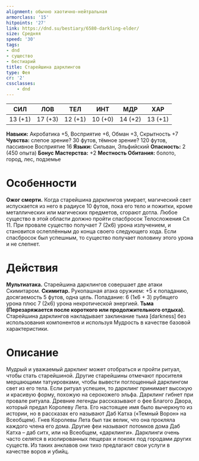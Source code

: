 ```yaml
---
alignment: обычно хаотично-нейтральная
armorclass: '15'
hitpoints: '27'
link: https://dnd.su/bestiary/6580-darkling-elder/
size: Средняя
speed: '30'
tags:
- dnd
- существо
- бестиарий
title: Старейшина дарклингов
type: Фея
cr: '2'
cssclasses:
    - dnd
---
```



| СИЛ | ЛОВ | ТЕЛ | ИНТ | МДР | ХАР |
|---|---|---|---|---|---|
| 13 (+1) | 17 (+3) | 12 (+1) | 10 (+0) | 14 (+2) | 13 (+1) |
**Навыки:** Акробатика +5, Восприятие +6, Обман +3, Скрытность +7
**Чувства:** слепое зрение? 30 футов, тёмное зрение? 120 футов, пассивное Восприятие 16
**Языки:** Сильван, Эльфийский
**Опасность:** 2 (450 опыта)
**Бонус Мастерства:** +2
**Местность Обитания:** болото, город, лес, подземье


# Особенности
**Ожог смерти.** Когда старейшина дарклингов умирает, магический свет испускается из него в радиусе 10 футов, пока его тело и пожитки, кроме металлических или магических предметов, сгорают дотла. Любое существо в этой области должно пройти спасбросок Телосложения Сл 11. При провале существо получает 7 (2к6) урона излучением, и становится ослеплённым до конца своего следующего хода. Если спасбросок был успешным, то существо получает половину этого урона и не слепнет.


# Действия
**Мультиатака.** Старейшина дарклингов совершает две атаки Скимитаром.
**Скимитар.** Рукопашная атака оружием: +5 к попаданию, досягаемость 5 футов, одна цель. Попадание: 6 (1к6 + 3) рубящего урона плюс 7 (2к6) урона некротической энергией.
**Тьма (Перезаряжается после короткого или продолжительного отдыха).** Старейшина дарклингов накладывает заклинание тьма [darkness] без использования компонентов и используя Мудрость в качестве базовой характеристики.


# Описание
Мудрый и уважаемый дарклинг может отобраться и пройти ритуал, чтобы стать старейшиной. Другие старейшины отмечают просителя мерцающими татуировками, чтобы вывести поглощенный дарклингом свет из его тела. Если ритуал успешен, то дарклинг принимает высокую и красивую форму, похожую на серокожего эльфа. Дарклинг гибнет при провале ритуала. Древние легенды рассказывают о фее Благого Двора, который предал Королеву Лета. Его настоящее имя было вычеркнуто из истории, но в рассказах его называют Даб Катха («Темный Ворон» на Всеобщем). Гнев Королевы Лета был так велик, что она прокляла каждого члена его дома. Другие феи называют потомков дома Даб Катха – даб ситх, или на Всеобщем, «дарклинги». Дарклинги очень часто селятся в изолированных пещерах и покоях под городами других существ. Из таких анклавов они тихо предлагают свои услуги в качестве воров и убийц.
